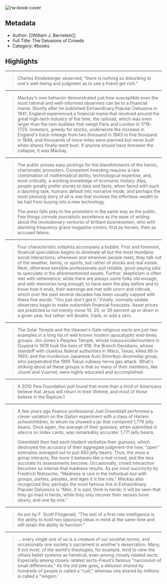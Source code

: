 ![rw-book-cover](https://m.media-amazon.com/images/I/A1tYIryxPhL._SY160.jpg)

## Metadata
- Author: [[William J. Bernstein]]
- Full Title: The Delusions of Crowds
- Category: #books

## Highlights
***

> Charles Kindleberger observed, “there is nothing so disturbing to one's well-being and judgment as to see a friend get rich."

***

> Mackay's own behavior demonstrated just how susceptible even the most rational and well-informed observers can be to a financial mania. Shortly after he published Extraordinary Popular Delusions in 1841, England experienced a financial mania that revolved around the great high-tech industry of the time, the railroad, which was even larger than the twin bubbles that swept Paris and London in 1719-1720. Investors, greedy for stocks, underwrote the increase in England's track mileage from two thousand in 1843 to five thousand in 1848, and thousands of more miles were planned but never built when shares finally went bust. If anyone should have foreseen the collapse, it was Mackay.

***

> The public proves easy pickings for the blandishments of the heroic, charismatic promoters. Competent investing requires a rare combination of mathematical ability, technological expertise, and, most critically, a working knowledge of economic history. Alas, people greatly prefer stories to data and facts; when faced with such a daunting task, humans default into narrative mode, and perhaps the most pleasing story of all is one that involves the effortless wealth to be had from buying into a new technology.
>
> The press falls prey to the promoters in the same way as the public. Few things corrode journalistic excellence as the ease of writing about the revolutionary ventures of brilliant businessmen, who with alarming frequency grace magazine covers, first.as heroes, then as accused felons.

***

> Four characteristic subplots accompany a bubble. First and foremost, financial speculation begins to dominate all but the most mundane social interactions; whenever and wherever people meet, they talk not of the weather, family, or sports, but rather of stocks and real estate. Next, otherwise sensible professionals quit reliable, good-paying jobs to speculate in the aforementioned assets. Further, skepticism is often met with vehemence; while there are always some folks old enough, and with memories long enough, to have seen the play before and to know how it ends, their warnings are met with scorn and ridicule, which over the past several decades has been usually capped with these five words: "You just don't get it." Finally, normally sedate observers begin to make outlandish financial forecasts. Asset prices are predicted to not merely move 10, 20, or 30 percent up or down in a given year, but rather will double, triple, or add a zero.

***

> The Solar Temple and the Heaven's Gate religious sects are just two examples in a long list of well known modern apocalyptic end-times groups: Jim Jones's Peoples Temple, whose masssuicide/murders in Guyana in 1978 took the lives of 918; the Branch Davidians, whose standoff with clueless federal authorities in Waco, Texas, killed 86 in 1993; and the murderous Japanese Aum Shinrikyo doomsday group, who perpetrated the 1995 Tokyo subway nerve gas attack. What's striking about all these groups is that so many of their members, like Jouret and Vuarnet, were highly educated and accomplished.

***

> A 2010 Pew Foundation poll found that more than a third of Americans believe that Jesus will return in their lifetime, and most of those believe in the Rapture.1

***

> A few years ago finance professional Joel Greenblatt performed a clever variation on the Galton experiment with a class of Harlem schoolchildren, to whom he showed a jar that contained 1,776 jelly beans. Once again, the average of their guesses, when submitted in silence on index cards, was remarkably accurate: 1,771 jelly beans.
>
> Greenblatt then had each student verbalize their guesses, which destroyed the accuracy of their aggregate judgment-the new, "open" estimates averaged out to just 850 jelly beans. Thus, the more a group interacts, the more it behaves like a real crowd, and the less accurate its assessments become. Occasionally, crowd interaction becomes so intense that madness results. As put most succinctly by Friedrich Nietzsche, "Madness is rare in the individual-but with groups, parties, peoples, and ages it is the rule." Mackay also recognized this; perhaps the most famous line in Extraordinary Popular Delusions is "Men, it is said, think in herds; it will be seen that they go mad in herds, while they only recover their senses more slowly, and one by one."

***

> As put by F. Scott Fitzgerald, "The test of a first-rate intelligence is the ability to hold two opposing ideas in mind at the same time and still retain the ability to function."

***

> ... every single one of us is a creature of our societal norms, and occasionally one society's sacrament is another's desecration. Many, if not most, of the world's theologies, for example, tend to view the others belief systems as heretical, even among closely related sects. Especially among closely related sects-Freud's famous "narcissism of small differences." As the old joke goes, a delusion shared by hundreds of people is called a "cult," whereas one shared by millions is called a "religion.'

